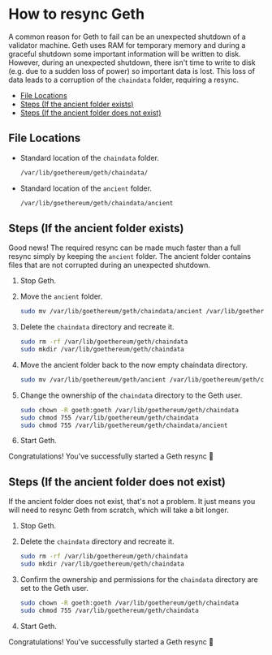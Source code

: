 # How to resync Geth

A common reason for Geth to fail can be an unexpected shutdown of a validator machine. Geth uses RAM for temporary memory and during a graceful shutdown some important information will be written to disk. However, during an unexpected shutdown, there isn't time to write to disk (e.g. due to a sudden loss of power) so important data is lost. This loss of data leads to a corruption of the `chaindata` folder, requiring a resync.

* [File Locations](#file-locations)
* [Steps (If the ancient folder exists)](#steps-if-the-ancient-folder-exists)
* [Steps (If the ancient folder does not exist)](#steps-if-the-ancient-folder-does-not-exist)

## File Locations

*   Standard location of the `chaindata` folder.

    ```bash
    /var/lib/goethereum/geth/chaindata/
    ```
*   Standard location of the `ancient` folder.

    ```bash
    /var/lib/goethereum/geth/chaindata/ancient
    ```

## Steps (If the ancient folder exists)

Good news! The required resync can be made much faster than a full resync simply by keeping the `ancient` folder. The ancient folder contains files that are not corrupted during an unexpected shutdown.

1. Stop Geth.
2.  Move the `ancient` folder.

    ```bash
    sudo mv /var/lib/goethereum/geth/chaindata/ancient /var/lib/goethereum/geth/
    ```
3.  Delete the `chaindata` directory and recreate it.

    ```bash
    sudo rm -rf /var/lib/goethereum/geth/chaindata
    sudo mkdir /var/lib/goethereum/geth/chaindata
    ```
4.  Move the ancient folder back to the now empty chaindata directory.

    ```bash
    sudo mv /var/lib/goethereum/geth/ancient /var/lib/goethereum/geth/chaindata
    ```
5.  Change the ownership of the `chaindata` directory to the Geth user.

    ```bash
    sudo chown -R goeth:goeth /var/lib/goethereum/geth/chaindata
    sudo chmod 755 /var/lib/goethereum/geth/chaindata
    sudo chmod 755 /var/lib/goethereum/geth/chaindata/ancient
    ```
6. Start Geth.

Congratulations! You've successfully started a Geth resync 🥳

## Steps (If the ancient folder does not exist)

If the ancient folder does not exist, that's not a problem. It just means you will need to resync Geth from scratch, which will take a bit longer.

1. Stop Geth.
2.  Delete the `chaindata` directory and recreate it.

    ```bash
    sudo rm -rf /var/lib/goethereum/geth/chaindata
    sudo mkdir /var/lib/goethereum/geth/chaindata
    ```
3.  Confirm the ownership and permissions for the `chaindata` directory are set to the Geth user.

    ```bash
    sudo chown -R goeth:goeth /var/lib/goethereum/geth/chaindata
    sudo chmod 755 /var/lib/goethereum/geth/chaindata
    ```
4. Start Geth.

Congratulations! You've successfully started a Geth resync 🥳

